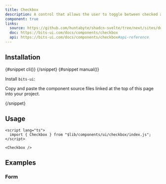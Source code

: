 ```yaml
---
title: Checkbox
description: A control that allows the user to toggle between checked and not checked.
component: true
links:
  source: https://github.com/huntabyte/shadcn-svelte/tree/next/sites/docs/src/lib/registry/ui/checkbox
  doc: https://bits-ui.com/docs/components/checkbox
  api: https://bits-ui.com/docs/components/checkbox#api-reference
---
```


<script>
	import ComponentPreview from "$lib/components/component-preview.svelte";
	import PMAddComp from "$lib/components/pm-add-comp.svelte";
	import PMInstall from "$lib/components/pm-install.svelte";
	import Steps from "$lib/components/steps.svelte";
	import InstallTabs from "$lib/components/install-tabs.svelte";
	import Step from "$lib/components/step.svelte";
</script>

<ComponentPreview name="checkbox-demo">

<div></div>

</ComponentPreview>

## Installation

<InstallTabs>
{#snippet cli()}
<PMAddComp name="checkbox" />
{/snippet}
{#snippet manual()}
<Steps>

<Step>

Install `bits-ui`:

</Step>

<PMInstall command="bits-ui -D" />

<Step>

Copy and paste the component source files linked at the top of this page into your project.

</Step>

</Steps>
{/snippet}
</InstallTabs>

## Usage

```svelte
<script lang="ts">
  import { Checkbox } from "$lib/components/ui/checkbox/index.js";
</script>

<Checkbox />
```

## Examples

### Form

<ComponentPreview name="checkbox-form-multiple">

<div></div>

</ComponentPreview>
